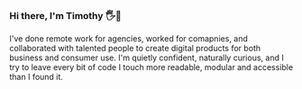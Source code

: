 ###  Hi there, I'm Timothy 🖐👊
I've done remote work for agencies, worked for comapnies, and collaborated with talented people to create digital products for both business and consumer use. I'm quietly confident, naturally curious, and I try to leave every bit of code I touch more readable, modular and accessible than I found it. 



